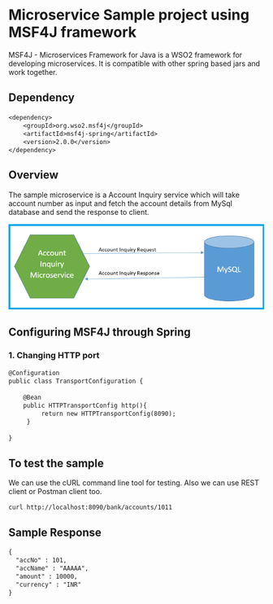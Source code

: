 # Microservice Sample project using MSF4J framework

MSF4J - Microservices Framework for Java is a WSO2 framework for developing microservices. It is compatible with other spring based jars
and work together.


## Dependency

```
<dependency>
	<groupId>org.wso2.msf4j</groupId>
	<artifactId>msf4j-spring</artifactId>
	<version>2.0.0</version>
</dependency>
```

## Overview

The sample microservice is a Account Inquiry service which will take account number as input and fetch the account details from MySql database and send the response to client.

![Image of Workflow](https://github.com/praveen9800/microservice-sample-msf4j/blob/master/accountinquiry_msf4j.png)


## Configuring MSF4J through Spring

### 1. Changing HTTP port

```
@Configuration
public class TransportConfiguration {

    @Bean
    public HTTPTransportConfig http(){
         return new HTTPTransportConfig(8090);
     }

}
```

## To test the sample

We can use the cURL command line tool for testing. Also we can use REST client or Postman client too.

```
curl http://localhost:8090/bank/accounts/1011
```

## Sample Response

```
{
  "accNo" : 101,
  "accName" : "AAAAA",
  "amount" : 10000,
  "currency" : "INR"
}
```
